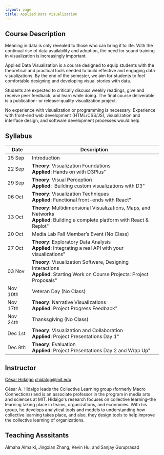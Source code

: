 ```yaml
---
layout: page
title: Applied Data Visualization
---
```


## Course Description
Meaning in data is only revealed to those who can bring it to life. With the continual rise of data availability and adoption, the need for sound training in visualization is increasingly important.

Applied Data Visualization is a course designed to equip students with the theoretical and practical tools needed to build effective and engaging data visualizations. By the end of the semester, we aim for students to feel comfortable designing and developing visual stories with data.

Students are expected to critically discuss weekly readings, give and receive peer feedback, and learn while doing. The final course deliverable is a publication- or release-quality visualization project.

No experience with visualization or programming is necessary. Experience with front-end web development (HTML/CSS/JS), visualization and interface design, and software development processes would help.


## Syllabus

| Date | Description |
| ------- | ---------- |
| 15 Sep | Introduction |
| 22 Sep | **Theory**: Visualization Foundations <br> **Applied**: Hands on with D3Plus" |
| 29 Sep | **Theory**: Visual Perception <br> **Applied**:  Building custom visualizations with D3" |
| 06 Oct | **Theory**: Visualization Techniques <br> **Applied**: Functional front-ends with React" |
| 13 Oct | **Theory**: Multidimensional Visualizations, Maps, and Networks  <br> **Applied**: Building a complete platform with React & Replot" |
| 20 Oct | Media Lab Fall Member’s Event (No Class) |
| 27 Oct | **Theory**: Exploratory Data Analysis <br> **Applied**: Integrating a real API with your visualizations" |
| 03 Nov | **Theory**: Visualization Software, Designing Interactions <br> **Applied**: Starting Work on Course Projects: Project Proposals" |
| Nov 10th | Veteran Day (No Class) |
| Nov 17th | **Theory**: Narrative Visualizations <br> **Applied**: Project Progress Feedback" |
| Nov 24th | Thanksgiving (No Class) |
| Dec 1st | **Theory**: Visualization and Collaboration <br> **Applied**: Project Presentations Day 1" |
| Dec 8th | **Theory**: Evaluation <br> **Applied**: Project Presentations Day 2 and Wrap Up" |

## Instructor
[César Hidalgo](chidalgo.com) <chidalgo@mit.edu> 

César A. Hidalgo leads the Collective Learning group (formerly Macro Connections) and is an associate professor in the program in media arts and sciences at MIT. Hidalgo's research focuses on collective learning–the learning taking place in teams, organizations, and economies. With his group, he develops analytical tools and models to understanding how collective learning takes place, and also, they design tools to help improve the collective learning of organizations. 

## Teaching Asssitants
Almaha Almalki, Jingxian Zhang, Kevin Hu, and Sanjay Guruprasad
